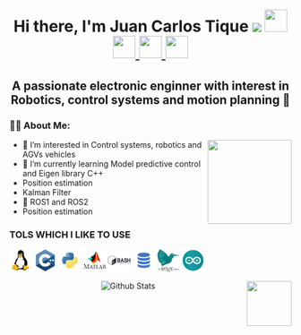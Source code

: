 
<h1 align="center">Hi there, I'm Juan Carlos Tique <img src="https://media.giphy.com/media/hvRJCLFzcasrR4ia7z/giphy.gif" width="25px">

  <a href="your-linkedin-URL">
    <img height="40" width="40" alt="" src="https://cdn-icons-png.flaticon.com/128/3536/3536505.png" alt="LinkedIn Badge"/>
  </a>
  <a href="your-youtube-URL">
    <img height="40" width="40" alt="" src="https://cdn-icons-png.flaticon.com/512/3291/3291695.png" alt="Youtube Badge"/>
  </a>
  <a href="your-twitter-URL">
    <img height="40" width="40" alt="" src="https://cdn-icons-png.flaticon.com/512/300/300221.png" alt="Twitter Badge"/>
  </a>
  <a href="your-Gmail-URL">
    <img height="40" width="40" alt="" src="https://cdn-icons-png.flaticon.com/512/5968/5968534.png" alt="Gmail"/>
  </a></h1>

<h2 align="center"> A passionate electronic enginner with interest in Robotics, control systems and motion planning 🚀 </h2>

### :man_technologist: About Me:

<img align="right" height="150" width="150" alt="" src = "/home/juan/Desktop/Personal_portfolio/mars-rover.png" />

- 👀 I’m interested in Control systems, robotics and AGVs vehicles
- 🌱 I’m currently learning Model predictive control and Eigen library C++
- Position estimation
- Kalman Filter
- 🦾 ROS1 and ROS2
- Position estimation

### TOLS WHICH I LIKE TO USE
<code><img height="40" src="https://raw.githubusercontent.com/github/explore/180320cffc25f4ed1bbdfd33d4db3a66eeeeb358/topics/linux/linux.png"></code>
<code><img height="40" src="https://raw.githubusercontent.com/github/explore/180320cffc25f4ed1bbdfd33d4db3a66eeeeb358/topics/cpp/cpp.png"></code> 
<code><img height="40" src="https://raw.githubusercontent.com/github/explore/180320cffc25f4ed1bbdfd33d4db3a66eeeeb358/topics/python/python.png"></code>
<code><img height="40" src="https://raw.githubusercontent.com/github/explore/180320cffc25f4ed1bbdfd33d4db3a66eeeeb358/topics/matlab/matlab.png"></code>
<code><img height="40" src="https://raw.githubusercontent.com/github/explore/180320cffc25f4ed1bbdfd33d4db3a66eeeeb358/topics/bash/bash.png"></code>
<code><img height="40" src="https://raw.githubusercontent.com/github/explore/180320cffc25f4ed1bbdfd33d4db3a66eeeeb358/topics/sql/sql.png"></code>
<code><img height="40" src="https://raw.githubusercontent.com/github/explore/180320cffc25f4ed1bbdfd33d4db3a66eeeeb358/topics/latex/latex.png"></code>
<code><img height="40" src="https://raw.githubusercontent.com/github/explore/180320cffc25f4ed1bbdfd33d4db3a66eeeeb358/topics/arduino/arduino.png"></code>

[comment]: <> (💞️ I’m looking to collaborate on ...)

<img align="right" height="80" width="80" alt="" src = "https://media.giphy.com/media/26n7b7PjSOZJwVCmY/giphy.gif" />

<p align="center">
        <img src="https://raw.githubusercontent.com/mayhemantt/mayhemantt/Update/svg/Bottom.svg" alt="Github Stats" />
</p>

<!--<img align="right" src = "https://media.giphy.com/media/26n7b7PjSOZJwVCmY/giphy.gif" />

<!--![pc_gif](https://media.giphy.com/media/dxn6fRlTIShoeBr69N/giphy.gif)

<!--![pc_gif](https://media.giphy.com/media/26u4nJPf0JtQPdStq/giphy.gif)

<!---
JuanCarlos-TiqueRangel/JuanCarlos-TiqueRangel is a ✨ special ✨ repository because its `README.md` (this file) appears on your GitHub profile.
You can click the Preview link to take a look at your changes.
--->
